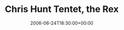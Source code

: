 ---
templateKey: event
guid: 089345be-6eab-11ea-99c5-002590d1d1b0
date: 2006-06-24T18:30:00+00:00
eventTime: '6:30pm'
title: Chris Hunt Tentet, the Rex
artist: Chris Hunt Tentet
city: Toronto Jazz Festival
venue: the Rex
group: Tim Shia
guests: Dafydd Hughes, Tara Davidson, Paul Mathews
---